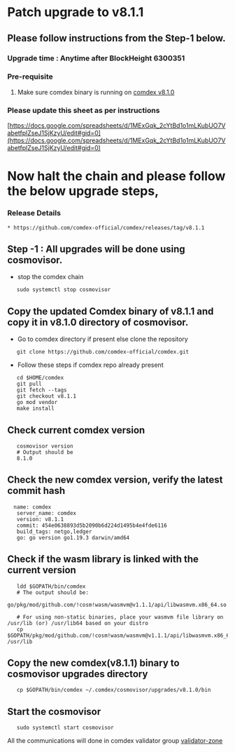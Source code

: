 # Patch upgrade to v8.1.1

## Please follow instructions from the Step-1 below.

### Upgrade time : Anytime after BlockHeight 6300351 

### Pre-requisite
1. Make sure comdex binary is running on [comdex v8.1.0](https://github.com/comdex-official/networks/blob/main/mainnet/09_v8.1.0_Mainet_Upgrade.md)


### Please update this sheet as per instructions

   [https://docs.google.com/spreadsheets/d/1MExGqk_2cYtBd1o1mLKubUO7VabetfplZseJ1SjKzyU/edit#gid=0](https://docs.google.com/spreadsheets/d/1MExGqk_2cYtBd1o1mLKubUO7VabetfplZseJ1SjKzyU/edit#gid=0)
    
# Now halt the chain and please follow the below upgrade steps, 

### Release Details
    * https://github.com/comdex-official/comdex/releases/tag/v8.1.1
    
## Step -1 : All upgrades will be done using cosmovisor.

* stop the comdex chain

```shell
   sudo systemctl stop cosmovisor
```

## Copy the updated Comdex binary of v8.1.1 and copy it in v8.1.0 directory of cosmovisor.

* Go to comdex directory if present else clone the repository

```shell
   git clone https://github.com/comdex-official/comdex.git
```

* Follow these steps if comdex repo already present

```shell
   cd $HOME/comdex
   git pull
   git fetch --tags
   git checkout v8.1.1
   go mod vendor
   make install
```

## Check current comdex version
```shell
   cosmovisor version
   # Output should be
   8.1.0
```

## Check the new comdex version, verify the latest commit hash

```shell
  name: comdex
   server_name: comdex
   version: v8.1.1
   commit: 454e0638893d5b2090b6d224d1495b4e4fde6116
   build_tags: netgo,ledger
   go: go version go1.19.3 darwin/amd64

```

## Check if the wasm library is linked with the current version 

```shell
   ldd $GOPATH/bin/comdex
   # The output should be:
   go/pkg/mod/github.com/!cosm!wasm/wasmvm@v1.1.1/api/libwasmvm.x86_64.so

   # For using non-static binaries, place your wasmvm file library on /usr/lib (or) /usr/lib64 based on your distro
   cp $GOPATH/pkg/mod/github.com/!cosm!wasm/wasmvm@v1.1.1/api/libwasmvm.x86_64.so /usr/lib
```


## Copy the new comdex(v8.1.1) binary to cosmovisor upgrades directory

```shell
   cp $GOPATH/bin/comdex ~/.comdex/cosmovisor/upgrades/v8.1.0/bin
```

## Start the cosmovisor

```shell
   sudo systemctl start cosmovisor
```

All the communications will done in comdex validator group [validator-zone](https://discord.com/channels/890929797318967416/891998323416907786)
